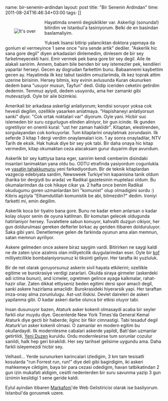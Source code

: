 name: bir-senenin-ardindan
layout: post
title: "Bir Senenin Ardindan"
time: 2011-08-24T16:46:34+03:00
tags: []

<a href="http://www.flickr.com/photos/typhoon476/6028543593/" title="It's over by Tayfun Sen, on Flickr"><img src="http://farm7.static.flickr.com/6070/6028543593_58218c7e66_m.jpg" alt="It's over" align="left" style="margin: 2em;"></a>

<p>Hayatimda onemli degisiklikler var. Askerligi (sonunda!) bitirdim ve Istanbul'a tasiniyorum. Belki de en basindan baslamaliyim.</p>

<p>Yuksek lisansi bitirip yalanciktan doktora yapmaya da gonlum el vermeyince 1 sene once "sira sende artik" dediler. "Askerlik hic sana gore degil" diyen arkadaslari dinlemedim, dinlesem de bir sey farketmeyecekti hani. Emir vermek pek bana gore bir sey degil. Aile ile alakali sanirim. Annem, babam bile benden bir sey istemezler pek, kendileri yaparlar herseyi. Gecen ay dogrudan farkettim bunu. Babaannemi kaybettim gecen ay. Hayatimda ilk kez tabut tasidim omuzlarimda, ilk kez toprak attim uzerine birisinin. Hersey bitmis, koy evinin avlusunda Kuran okunurken dedem bana "usuyor musun, Tayfun" dedi. Gidip iceriden ceketini getirdim dedemin. Temmuz ayiydi, dedem usuyordu, ama her zamanki gibi mutevaziydi. Oyle bir aile bizimkisi.</p>

<p>Amerikali bir arkadasa askerligi anlatiyorum; kendisi soruyor yoksa cok hevesli degilim, ozellikle yasarken anlatmaya. "Hapishaneyi anlatiyorsun sanki" diyor. "Cok ortak noktalari var" diyorum. Oyle yani. Hicbir suc islemeden bir suru ozgurlugun elinden aliniyor, bir gun icinde. Ilk gunden ogretiliyor en onemli kural: "ust her zaman haklidir". Kitaptan, elestirenden, sorgulayandan cok korkuyorlar. Tum kitaplarini onaylatmak zorundasin. Ilk seferde 3 kitap 1 dergi verdim onaylamalari icin. 1 ay sonra onayladilar, NTV Tarih de eksik. Hak hukuk diye bir sey yok tabi. Bir daha onaya hic kitap vermedim, kitap okumaktan ceza alacaksam gurur duyarim diye avundum.</p>

<p>Askerlik bir sey kattiysa bana eger, sanirim kendi cemberim disindaki insanlari tanimaktan yana oldu bu. ODTU etrafinda yasiyordum cogunlukla ve <a href="http://kitabinortasi.posterous.com/vasatin-tahakkumune-dairdir">vasatin tahakkumunu</a> yeni farkediyordum. Bir de teknik kitaplardan vazgecip edebiyata sardim, Newsweek Turkiye'nin kapanisina tanik oldum (harika bir dergiydi bu arada) ve Radikal gazetesinin muptelasi oldum. Bu okumalarimdan da cok hikaye cikar ya. 2 hafta once benim Radikal okudugumu goren uzmanlardan biri "komunist" olup olmadigimi sordu :) Kibris agziyla "Elhamdulillah komunistik be abi, bilmezdin?" dedim. Ironiyi farketti mi, emin degilim.</p>

<p>Askerlik koca bir tiyatro bana gore. Bunu ne kadar erken anlarsan o kadar kolay oluyor senin de oyuna katilman. Bir komutan gelecek oldugunda hatirlaniyor hersey. Tuvaletlere sabun konuyor, kahvalti duzgun cikiyor, her gun doldurulmasi gereken defterler birkac ay geriden itibaren dolduruluyor. Saka gibi yani. Denetlemeye gelen de farkinda oyunun ama alan memnun, satan memnun ayriliyor.</p>

<p>Askere gelmeden once askere biraz saygim vardi. Bitirirken ne saygi kaldi ne de zaten iyice azalmis olan milliyetcilik duygularimdan eser. Oyle bir <a href="http://www.tdk.gov.tr/TR/Genel/SozBul.aspx?F6E10F8892433CFFAAF6AA849816B2EF4376734BED947CDE&Kelime=kof">kof</a> milliyetcilikle bombalaniyorsunuz ki tiksinti geliyor. Her tarafta iki yuzluluk.</p>

<p>Bir de net olarak goruyorsunuz askerin sivil hayata etkilerini; ozellikle egitime ve burokrasiye verdigi zararlari. Okulda siraya girmeler (askerdeki adi ictima bunun), and icmeler, ogretmen gelince ayaga kalkmalar, rahat-hazir ollar. Zaten dikkat ettiyseniz beden egitimi dersi spor amacli degil, sanki askere hazirlama amaclidir. Burokrasideki hiyerarsik yapi. Her taraftan imza-onay alma zorunlulugu. Ast-ust iliskisi. Devlet daireleri de askeri yapilanma gibi. O kadar askeri darbe olunca bir etkisi oluyor tabi.</p>

<p>Insan dusunuyor bazen, Ataturk asker kokenli olmasaydi acaba bir seyler farkli olur muydu diye. Gecenlerde New York Times'da General Kemal Ataturk diye gecti bir haberde; ilginc bir fikir cimnastigi. Tabi tesaduf degil Ataturk'un asker kokenli olmasi. O zamanlar en modern egitim bu okullardaydi. Ilk modernlesme cabalari askerde yapildi, Bati'dan uzmanlar getirtildi, <a href="http://tr.wikipedia.org/wiki/Nizam-%C4%B1_Cedid">Yeni Duzen</a> kuruldu. Ordu modernlesirse tum sorunlar cozulur sanildi, halk hep geri birakildi. Her sey tarihsel gelisime uygundu ama. Daha farkli isleyemezdi hicbir sey. </p>

<p>Velhasil... Yerde surunurken karincalari izledigim, 3 km tam tesisatli kosularda "run Forrest run, run!" diye deli gibi bagirdigim, iki askeri mahkemeye ciktigim, baya bir para cezasi odedigim, havan tatbikatindan 2 gun izin mukafati aldigim, cesitli nedenlerden bir suru savunma yazip 3 gun iznimin kesildigi 1 sene geride kaldi.</p>

<p>Eylul ayindan itibaren <a href="https://www.markafoni.com/">Markafoni</a>'de Web Gelistiricisi olarak ise basliyorum. Istanbul'da gorusmek uzere.</p>

